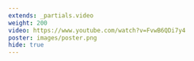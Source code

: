 ```yaml
---
extends: _partials.video
weight: 200
video: https://www.youtube.com/watch?v=FvwB6QDi7y4
poster: images/poster.png
hide: true
---
```

